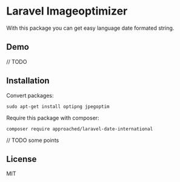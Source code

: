 # Laravel Imageoptimizer

With this package you can get easy language date formated string.

## Demo
// TODO

## Installation

Convert packages:
```
sudo apt-get install optipng jpegoptim
```

Require this package with composer:
```
composer require approached/laravel-date-international
```

// TODO some points

## License
MIT
